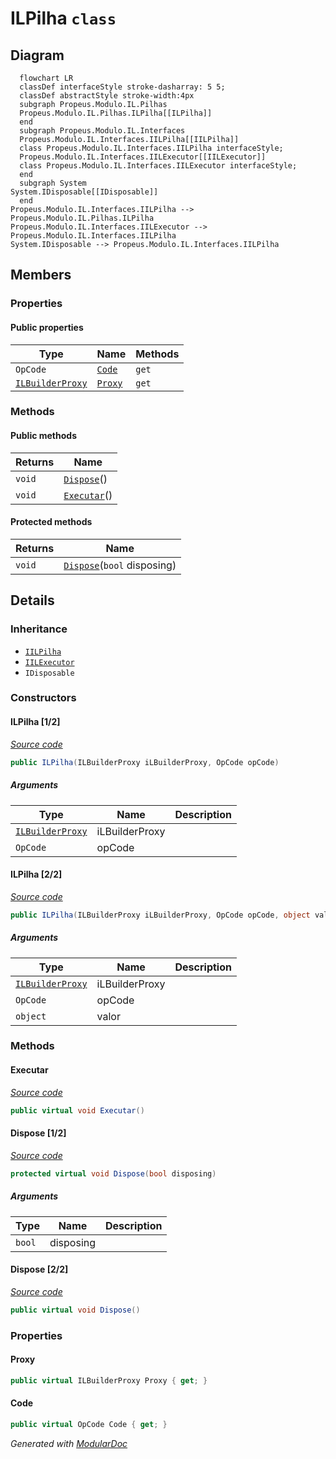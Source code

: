 # ILPilha `class`

## Diagram
```mermaid
  flowchart LR
  classDef interfaceStyle stroke-dasharray: 5 5;
  classDef abstractStyle stroke-width:4px
  subgraph Propeus.Modulo.IL.Pilhas
  Propeus.Modulo.IL.Pilhas.ILPilha[[ILPilha]]
  end
  subgraph Propeus.Modulo.IL.Interfaces
  Propeus.Modulo.IL.Interfaces.IILPilha[[IILPilha]]
  class Propeus.Modulo.IL.Interfaces.IILPilha interfaceStyle;
  Propeus.Modulo.IL.Interfaces.IILExecutor[[IILExecutor]]
  class Propeus.Modulo.IL.Interfaces.IILExecutor interfaceStyle;
  end
  subgraph System
System.IDisposable[[IDisposable]]
  end
Propeus.Modulo.IL.Interfaces.IILPilha --> Propeus.Modulo.IL.Pilhas.ILPilha
Propeus.Modulo.IL.Interfaces.IILExecutor --> Propeus.Modulo.IL.Interfaces.IILPilha
System.IDisposable --> Propeus.Modulo.IL.Interfaces.IILPilha
```

## Members
### Properties
#### Public  properties
| Type | Name | Methods |
| --- | --- | --- |
| `OpCode` | [`Code`](#code) | `get` |
| [`ILBuilderProxy`](../proxy/ILBuilderProxy.md) | [`Proxy`](#proxy) | `get` |

### Methods
#### Public  methods
| Returns | Name |
| --- | --- |
| `void` | [`Dispose`](#dispose-22)() |
| `void` | [`Executar`](#executar)() |

#### Protected  methods
| Returns | Name |
| --- | --- |
| `void` | [`Dispose`](#dispose-12)(`bool` disposing) |

## Details
### Inheritance
 - [
`IILPilha`
](../interfaces/IILPilha.md)
 - [
`IILExecutor`
](../interfaces/IILExecutor.md)
 - `IDisposable`

### Constructors
#### ILPilha [1/2]
[*Source code*](https://github.com///blob//src/Propeus.Modulo.Dinamico/Properties/Resources.Designer.cs#L139)
```csharp
public ILPilha(ILBuilderProxy iLBuilderProxy, OpCode opCode)
```
##### Arguments
| Type | Name | Description |
| --- | --- | --- |
| [`ILBuilderProxy`](../proxy/ILBuilderProxy.md) | iLBuilderProxy |   |
| `OpCode` | opCode |   |

#### ILPilha [2/2]
[*Source code*](https://github.com///blob//src/Propeus.Modulo.Dinamico/Properties/Resources.Designer.cs#L148)
```csharp
public ILPilha(ILBuilderProxy iLBuilderProxy, OpCode opCode, object valor)
```
##### Arguments
| Type | Name | Description |
| --- | --- | --- |
| [`ILBuilderProxy`](../proxy/ILBuilderProxy.md) | iLBuilderProxy |   |
| `OpCode` | opCode |   |
| `object` | valor |   |

### Methods
#### Executar
[*Source code*](https://github.com///blob//src/Propeus.Modulo.Dinamico/Properties/Resources.Designer.cs#L184)
```csharp
public virtual void Executar()
```

#### Dispose [1/2]
[*Source code*](https://github.com///blob//src/Propeus.Modulo.Dinamico/Properties/Resources.Designer.cs#L193)
```csharp
protected virtual void Dispose(bool disposing)
```
##### Arguments
| Type | Name | Description |
| --- | --- | --- |
| `bool` | disposing |   |

#### Dispose [2/2]
[*Source code*](https://github.com///blob//src/Propeus.Modulo.Dinamico/Properties/Resources.Designer.cs#L202)
```csharp
public virtual void Dispose()
```

### Properties
#### Proxy
```csharp
public virtual ILBuilderProxy Proxy { get; }
```

#### Code
```csharp
public virtual OpCode Code { get; }
```

*Generated with* [*ModularDoc*](https://github.com/hailstorm75/ModularDoc)
